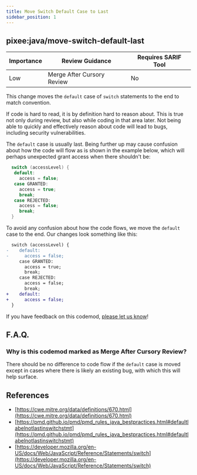 ```yaml
---
title: Move Switch Default Case to Last
sidebar_position: 1
---
```


## pixee:java/move-switch-default-last

| Importance | Review Guidance            | Requires SARIF Tool |
|------------|----------------------------|---------------------|
| Low        | Merge After Cursory Review | No                  |

This change moves the `default` case of `switch` statements to the end to match convention.

If code is hard to read, it is by definition hard to reason about. This is true not only during review, but also while coding in that area later. Not being able to quickly and effectively reason about code will lead to bugs, including security vulnerabilities.

The `default` case is usually last. Being further up may cause confusion about how the code will flow as is shown in the example below, which will perhaps unexpected grant access when there shouldn't be:

```java
  switch (accessLevel) {
   default:
     access = false;
   case GRANTED:
     access = true;
     break;
   case REJECTED:
     access = false;
     break;
  }
```

To avoid any confusion about how the code flows, we move the `default` case to the end. Our changes look something like this:

```diff
  switch (accessLevel) {
-    default:
-      access = false;
     case GRANTED:
       access = true;
       break;
     case REJECTED:
       access = false;
       break;
+    default:
+      access = false;
  }
```

If you have feedback on this codemod, [please let us know](mailto:feedback@pixee.ai)!

## F.A.Q.

### Why is this codemod marked as Merge After Cursory Review?

There should be no difference to code flow if the `default` case is moved except in cases where there is likely an existing bug, with which this will help surface.

## References
 * [https://cwe.mitre.org/data/definitions/670.html](https://cwe.mitre.org/data/definitions/670.html)
 * [https://pmd.github.io/pmd/pmd_rules_java_bestpractices.html#defaultlabelnotlastinswitchstmt](https://pmd.github.io/pmd/pmd_rules_java_bestpractices.html#defaultlabelnotlastinswitchstmt)
 * [https://developer.mozilla.org/en-US/docs/Web/JavaScript/Reference/Statements/switch](https://developer.mozilla.org/en-US/docs/Web/JavaScript/Reference/Statements/switch)
